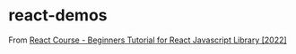 # react-demos

From [React Course - Beginners Tutorial for React Javascript Library [2022]](https://www.youtube.com/watch?v=bMknfKXIFA8)
